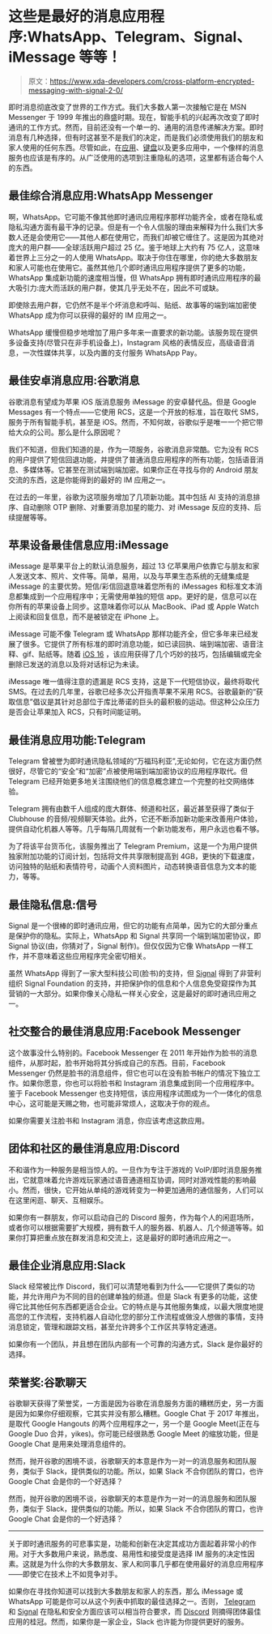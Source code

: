 # 这些是最好的消息应用程序:WhatsApp、Telegram、Signal、iMessage 等等！

> 原文：<https://www.xda-developers.com/cross-platform-encrypted-messaging-with-signal-2-0/>

即时消息彻底改变了世界的工作方式。我们大多数人第一次接触它是在 MSN Messenger 于 1999 年推出的鼎盛时期。现在，智能手机的兴起再次改变了即时通讯的工作方式。然而，目前还没有一个单一的、通用的消息传递解决方案。即时消息有几种选择，但有时这甚至不是我们的决定，而是我们必须使用我们的朋友和家人使用的任何东西。尽管如此，在[应用](https://www.xda-developers.com/best-android-apps/)、[键盘](https://www.xda-developers.com/best-android-keyboard/)以及更多应用中，一个像样的消息服务也应该是有序的。从广泛使用的选项到注重隐私的选项，这里都有适合每个人的东西。

## 最佳综合消息应用:WhatsApp Messenger

啊，WhatsApp。它可能不像其他即时通讯应用程序那样功能齐全，或者在隐私或隐私沟通方面有最干净的记录。但是有一个令人信服的理由来解释为什么我们大多数人还是会使用它——其他人都在使用它，而我们却被它缠住了。这是因为其绝对庞大的用户群——全球活跃用户超过 25 亿。鉴于地球上大约有 75 亿人，这意味着世界上三分之一的人使用 WhatsApp。取决于你住在哪里，你的绝大多数朋友和家人可能也在使用它。虽然其他几个即时通讯应用程序提供了更多的功能，WhatsApp 集成新功能的速度相当慢，但 WhatsApp 拥有即时通讯应用程序的最大吸引力:庞大而活跃的用户群，使其几乎无处不在，因此不可或缺。

即使除去用户群，它仍然不是半个坏消息和呼叫、贴纸、故事等的端到端加密使 WhatsApp 成为你可以获得的最好的 IM 应用之一。

WhatsApp 缓慢但稳步地增加了用户多年来一直要求的新功能。该服务现在提供多设备支持(尽管只在非手机设备上)，Instagram 风格的表情反应，高级语音消息，一次性媒体共享，以及内置的支付服务 WhatsApp Pay。

## 最佳安卓消息应用:谷歌消息

谷歌消息有望成为苹果 iOS 版消息服务 iMessage 的安卓替代品。但是 Google Messages 有一个特点——它使用 RCS，这是一个开放的标准，旨在取代 SMS，服务于所有智能手机，甚至是 iOS。然而，不知何故，谷歌似乎是唯一一个把它带给大众的公司。那么是什么原因呢？

我们不知道，但我们知道的是，作为一项服务，谷歌消息非常酷。它为没有 RCS 的用户提供了短信回退功能，并提供了普通消息应用程序的所有功能，包括语音消息、多媒体等。它甚至在测试端到端加密。如果你正在寻找与你的 Android 朋友交流的东西，这是你能得到的最好的 IM 应用之一。

在过去的一年里，谷歌为这项服务增加了几项新功能。其中包括 AI 支持的消息排序、自动删除 OTP 删除、对重要消息加星的能力、对 iMessage 反应的支持、后续提醒等等。

## 苹果设备最佳信息应用:iMessage

iMessage 是苹果平台上的默认消息服务，超过 13 亿苹果用户依靠它与朋友和家人发送文本、照片、文件等。简单，易用，以及与苹果生态系统的无缝集成是 iMessage 的主要优势。短信/彩信回退意味着您所有的 iMessages 和标准文本消息都集成到一个应用程序中；无需使用单独的短信 app。更好的是，信息可以在你所有的苹果设备上同步。这意味着你可以从 MacBook、iPad 或 Apple Watch 上阅读和回复信息，而不是被锁定在 iPhone 上。

iMessage 可能不像 Telegram 或 WhatsApp 那样功能齐全，但它多年来已经发展了很多。它提供了所有标准的即时消息功能，如已读回执、端到端加密、语音注释、gif、贴纸等。随着 [iOS 16](https://www.xda-developers.com/ios-16/) ，该应用获得了几个巧妙的技巧，包括编辑或完全删除已发送的消息以及将对话标记为未读。

iMessage 唯一值得注意的遗漏是 RCS 支持，这是下一代短信协议，最终将取代 SMS。在过去的几年里，谷歌已经多次公开指责苹果不采用 RCS。谷歌最新的“获取信息”倡议是其针对总部位于库比蒂诺的巨头的最积极的运动。但这种公众压力是否会让苹果加入 RCS，只有时间能证明。

## 最佳消息应用功能:Telegram

Telegram 曾被誉为即时通讯隐私领域的“万福玛利亚”,无论如何，它在这方面仍然很好，尽管它的“安全”和“加密”点被使用端到端加密协议的应用程序取代。但 Telegram 已经开始更多地关注围绕他们的信息概念建立一个完整的社交网络体验。

Telegram 拥有由数千人组成的庞大群体、频道和社区，最近甚至获得了类似于 Clubhouse 的音频/视频聊天体验。此外，它还不断添加新功能来改善用户体验，提供自动化机器人等等。几乎每隔几周就有一个新功能发布，用户永远也看不够。

为了将该平台货币化，该服务推出了 Telegram Premium，这是一个为用户提供独家附加功能的订阅计划，包括将文件共享限制提高到 4GB，更快的下载速度，访问独特的贴纸和表情符号，动画个人资料图片，动态转换语音信息为文本的能力，等等。

## 最佳隐私信息:信号

Signal 是一个很棒的即时通讯应用，但它的功能有点简单，因为它的大部分重点是保护你的隐私。实际上，WhatsApp 和 Signal 共享同一个端到端加密协议，即 Signal 协议(由，你猜对了，Signal 制作)。但仅仅因为它像 WhatsApp 一样工作，并不意味着这些应用程序完全密切相关。

虽然 WhatsApp 得到了一家大型科技公司(脸书)的支持，但 [Signal](https://www.xda-developers.com/signal/) 得到了非营利组织 Signal Foundation 的支持，并把保护你的信息和个人信息免受窥探作为其营销的一大部分。如果你像关心隐私一样关心安全，这是最好的即时通讯应用之一。

## 社交整合的最佳消息应用:Facebook Messenger

这个故事没什么特别的。Facebook Messenger 在 2011 年开始作为脸书的消息组件，从那时起，脸书开始将其分拆成自己的东西。目前，Facebook Messenger 仍然是脸书的消息组件，但它也可以在没有脸书帐户的情况下独立工作。如果你愿意，你也可以将脸书和 Instagram 消息集成到同一个应用程序中。鉴于 Facebook Messenger 也支持短信，该应用程序试图成为一个一体化的信息中心，这可能是天赐之物，也可能非常烦人，这取决于你的观点。

如果你需要关注脸书和 Instagram 消息，你应该考虑这款应用。

## 团体和社区的最佳消息应用:Discord

不和谐作为一种服务是相当惊人的。一旦作为专注于游戏的 VoIP/即时消息服务推出，它就意味着允许游戏玩家通过语音通道相互协调，同时对游戏性能的影响最小。然而，很快，它开始从单纯的游戏转变为一种更加通用的通信服务，人们可以在这里闲逛、聊天、互相娱乐。

如果你有一群朋友，你可以启动自己的 Discord 服务，作为每个人的闲逛场所，或者你可以根据需要扩大规模，拥有数千人的服务器、机器人、几个频道等等。如果你打算把重点放在群发消息和交流上，这是最好的即时通讯应用之一。

## 最佳企业消息应用:Slack

Slack 经常被比作 Discord，我们可以清楚地看到为什么——它提供了类似的功能，并允许用户为不同的目的创建单独的频道。但是 Slack 有更多的功能，这使得它比其他任何东西都更适合企业。它的特点是与其他服务集成，以最大限度地提高您的工作流程，支持机器人自动化您的部分工作流程或做没人想做的事情，支持消息锁定，管理和跟踪文档，甚至允许跨多个工作区共享特定通道。

如果你有一个团队，并且想在团队内部有一个可靠的沟通方式，Slack 是你最好的选择。

## 荣誉奖:谷歌聊天

谷歌聊天获得了荣誉奖，一方面是因为谷歌在消息服务方面的糟糕历史，另一方面是因为如果你仔细观察，它其实并没有那么糟糕。Google Chat 于 2017 年推出，是取代 Google Hangouts 的两个应用程序之一，另一个是 Google Meet(正在与 Google Duo 合并，yikes)。你可能已经很熟悉 Google Meet 的缩放功能，但是 Google Chat 是用来处理消息组件的。

然而，抛开谷歌的困境不谈，谷歌聊天的本意是作为一对一的消息服务和团队服务，类似于 Slack，提供类似的功能。所以，如果 Slack 不合你团队的胃口，也许 Google Chat 会是你的一个好选择？

然而，抛开谷歌的困境不谈，谷歌聊天的本意是作为一对一的消息服务和团队服务，类似于 Slack，提供类似的功能。所以，如果 Slack 不合你团队的胃口，也许 Google Chat 会是你的一个好选择？

* * *

关于即时通讯服务的可悲事实是，功能和创新在决定其成功方面起着非常小的作用。对于大多数用户来说，熟悉度、易用性和接受度是选择 IM 服务的决定性因素。这就是为什么你的大多数朋友、家人和同事几乎都在使用最好的消息应用程序——即使它在技术上不如竞争对手。

如果你在寻找你知道可以找到大多数朋友和家人的东西，那么 iMessage 或 WhatsApp 可能是你可以从这个列表中抓取的最佳选择之一。否则， [Telegram](https://play.google.com/store/apps/details?id=org.telegram.messenger) 和 [Signal](https://play.google.com/store/apps/details?id=org.thoughtcrime.securesms) 在隐私和安全方面应该可以相当符合要求，而 [Discord](https://play.google.com/store/apps/details?id=com.discord) 则摘得团体最佳应用的桂冠。然而，如果你是一家企业，Slack 也许能为你提供更好的服务。